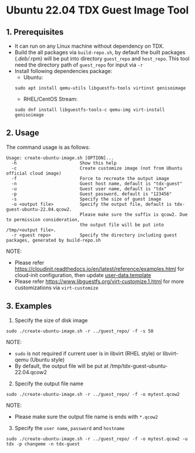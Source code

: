 # Ubuntu 22.04 TDX Guest Image Tool

## 1. Prerequisites

- It can run on any Linux machine without dependency on TDX.
- Build the all packages via `build-repo.sh`, by default the built packages (*.deb/*.rpm) will be put into directory `guest_repo` and `host_repo`. This tool need the directory path of `guest_repo` for input via `-r`
- Install following dependencies package:
  - Ubuntu:
  ```
  sudo apt install qemu-utils libguestfs-tools virtinst genisoimage
  ```
  - RHEL/CentOS Stream:
  ```
  sudo dnf install libguestfs-tools-c qemu-img virt-install genisoimage
  ```

## 2. Usage

  The command usage is as follows:

  ```
  Usage: create-ubuntu-image.sh [OPTION]...
    -h                        Show this help
    -c                        Create customize image (not from Ubuntu official cloud image)
    -f                        Force to recreate the output image
    -n                        Guest host name, default is "tdx-guest"
    -u                        Guest user name, default is "tdx"
    -p                        Guest password, default is "123456"
    -s                        Specify the size of guest image
    -o <output file>          Specify the output file, default is tdx-guest-ubuntu-22.04.qcow2.
                              Please make sure the suffix is qcow2. Due to permission consideration,
                              the output file will be put into /tmp/<output file>.
    -r <guest repo>           Specify the directory including guest packages, generated by build-repo.sh
  ```

  NOTE:
  - Please refer https://cloudinit.readthedocs.io/en/latest/reference/examples.html for cloud-init configuration, then update [user-data.template](./cloud-init-data/user-data.template)
  - Please refer https://www.libguestfs.org/virt-customize.1.html for more customizations via `virt-customize`

## 3. Examples

1. Specify the size of disk image

  ```
  sudo ./create-ubuntu-image.sh -r ../guest_repo/ -f -s 50
  ```

  NOTE:
  - `sudo` is not required if current user is in libvirt (RHEL style) or libvirt-qemu (Ubuntu style)
  - By default, the output file will be put at /tmp/tdx-guest-ubuntu-22.04.qcow2

2. Specify the output file name

  ```
  sudo ./create-ubuntu-image.sh -r ../guest_repo/ -f -o mytest.qcow2
  ```
  NOTE:
  - Please make sure the output file name is ends with `*.qcow2`


3. Specify the `user name`, `password` and `hostname`

  ```
  sudo ./create-ubuntu-image.sh -r ../guest_repo/ -f -o mytest.qcow2 -u tdx -p changeme -n tdx-guest
  ```
